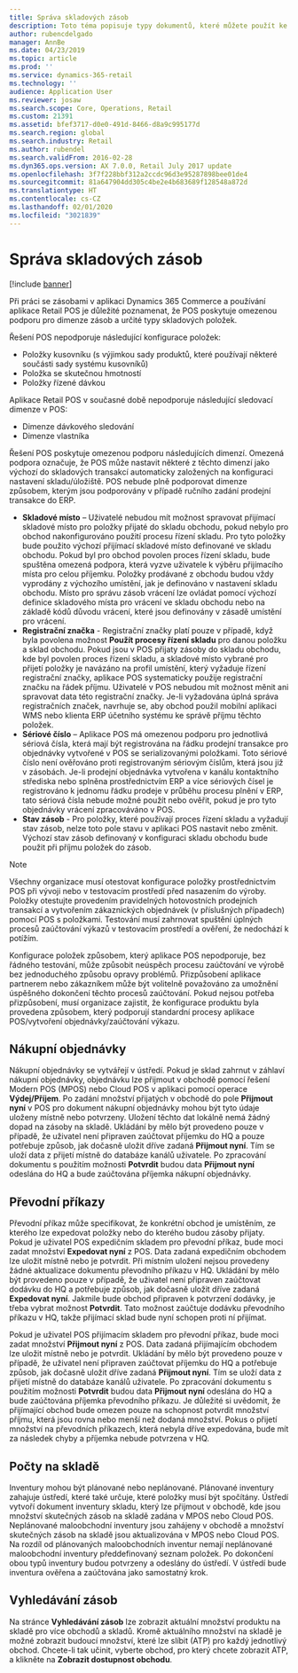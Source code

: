 ```yaml
---
title: Správa skladových zásob
description: Toto téma popisuje typy dokumentů, které můžete použít ke správě zásob.
author: rubencdelgado
manager: AnnBe
ms.date: 04/23/2019
ms.topic: article
ms.prod: ''
ms.service: dynamics-365-retail
ms.technology: ''
audience: Application User
ms.reviewer: josaw
ms.search.scope: Core, Operations, Retail
ms.custom: 21391
ms.assetid: bfef3717-d0e0-491d-8466-d8a9c995177d
ms.search.region: global
ms.search.industry: Retail
ms.author: rubendel
ms.search.validFrom: 2016-02-28
ms.dyn365.ops.version: AX 7.0.0, Retail July 2017 update
ms.openlocfilehash: 3f7f228bbf312a2ccdc96d3e95287898bee01de4
ms.sourcegitcommit: 81a647904dd305c4be2e4b683689f128548a872d
ms.translationtype: HT
ms.contentlocale: cs-CZ
ms.lasthandoff: 02/01/2020
ms.locfileid: "3021839"
---
```

# <a name="store-inventory-management"></a>Správa skladových zásob

[!include [banner](includes/banner.md)]

Při práci se zásobami v aplikaci Dynamics 365 Commerce a používání aplikace Retail POS je důležité poznamenat, že POS poskytuje omezenou podporu pro dimenze zásob a určité typy skladových položek.

Řešení POS nepodporuje následující konfigurace položek:

- Položky kusovníku (s výjimkou sady produktů, které používají některé součásti sady systému kusovníků)
- Položka se skutečnou hmotností
- Položky řízené dávkou

Aplikace Retail POS v současné době nepodporuje následující sledovací dimenze v POS:

- Dimenze dávkového sledování
- Dimenze vlastníka

Řešení POS poskytuje omezenou podporu následujících dimenzí. Omezená podpora označuje, že POS může nastavit některé z těchto dimenzí jako výchozí do skladových transakcí automaticky založených na konfiguraci nastavení skladu/úložiště. POS nebude plně podporovat dimenze způsobem, kterým jsou podporovány v případě ručního zadání prodejní transakce do ERP. 

- **Skladové místo** – Uživatelé nebudou mít možnost spravovat přijímací skladové místo pro položky přijaté do skladu obchodu, pokud nebylo pro obchod nakonfigurováno použití procesu řízení skladu. Pro tyto položky bude použito výchozí přijímací skladové místo definované ve skladu obchodu. Pokud byl pro obchod povolen proces řízení skladu, bude spuštěna omezená podpora, která vyzve uživatele k výběru přijímacího místa pro celou příjemku. Položky prodávané z obchodu budou vždy vyprodány z výchozího umístění, jak je definováno v nastavení skladu obchodu. Místo pro správu zásob vrácení lze ovládat pomocí výchozí definice skladového místa pro vrácení ve skladu obchodu nebo na základě kódů důvodu vrácení, které jsou definovány v zásadě umístění pro vrácení.
- **Registrační značka** - Registrační značky platí pouze v případě, když byla povolena možnost **Použít procesy řízení skladu** pro danou položku a sklad obchodu. Pokud jsou v POS přijaty zásoby do skladu obchodu, kde byl povolen proces řízení skladu, a skladové místo vybrané pro přijetí položky je navázáno na profil umístění, který vyžaduje řízení registrační značky, aplikace POS systematicky použije registrační značku na řádek příjmu. Uživatelé v POS nebudou mít možnost měnit ani spravovat data této registrační značky. Je-li vyžadována úplná správa registračních značek, navrhuje se, aby obchod použil mobilní aplikaci WMS nebo klienta ERP účetního systému ke správě příjmu těchto položek.
- **Sériové číslo** – Aplikace POS má omezenou podporu pro jednotlivá sériová čísla, která mají být registrována na řádku prodejní transakce pro objednávky vytvořené v POS se serializovanými položkami. Toto sériové číslo není ověřováno proti registrovaným sériovým číslům, která jsou již v zásobách. Je-li prodejní objednávka vytvořena v kanálu kontaktního střediska nebo splněna prostřednictvím ERP a více sériových čísel je registrováno k jednomu řádku prodeje v průběhu procesu plnění v ERP, tato sériová čísla nebude možné použít nebo ověřit, pokud je pro tyto objednávky vrácení zpracováváno v POS.
- **Stav zásob** - Pro položky, které používají proces řízení skladu a vyžadují stav zásob, nelze toto pole stavu v aplikaci POS nastavit nebo změnit. Výchozí stav zásob definovaný v konfiguraci skladu obchodu bude použit při příjmu položek do zásob.

> [!NOTE]
> Všechny organizace musí otestovat konfigurace položky prostřednictvím POS při vývoji nebo v testovacím prostředí před nasazením do výroby. Položky otestujte provedením pravidelných hotovostních prodejních transakcí a vytvořením zákaznických objednávek (v příslušných případech) pomocí POS s položkami. Testování musí zahrnovat spuštění úplných procesů zaúčtování výkazů v testovacím prostředí a ověření, že nedochází k potížím.
>
> Konfigurace položek způsobem, který aplikace POS nepodporuje, bez řádného testování, může způsobit neúspěch procesu zaúčtování ve výrobě bez jednoduchého způsobu opravy problémů. Přizpůsobení aplikace partnerem nebo zákazníkem může být volitelně považováno za umožnění úspěšného dokončení těchto procesů zaúčtování. Pokud nejsou potřeba přizpůsobení, musí organizace zajistit, že konfigurace produktu byla provedena způsobem, který podporují standardní procesy aplikace POS/vytvoření objednávky/zaúčtování výkazu.

## <a name="purchase-orders"></a>Nákupní objednávky

Nákupní objednávky se vytvářejí v ústředí. Pokud je sklad zahrnut v záhlaví nákupní objednávky, objednávku lze přijmout v obchodě pomocí řešení Modern POS (MPOS) nebo Cloud POS v aplikaci pomocí operace **Výdej/Příjem**. Po zadání množství přijatých v obchodě do pole **Přijmout nyní** v POS pro dokument nákupní objednávky mohou být tyto údaje uloženy místně nebo potvrzeny. Uložení těchto dat lokálně nemá žádný dopad na zásoby na skladě. Ukládání by mělo být provedeno pouze v případě, že uživatel není připraven zaúčtovat příjemku do HQ a pouze potřebuje způsob, jak dočasně uložit dříve zadaná **Přijmout nyní**. Tím se uloží data z přijetí místně do databáze kanálů uživatele. Po zpracování dokumentu s použitím možnosti **Potvrdit** budou data **Přijmout nyní** odeslána do HQ a bude zaúčtována příjemka nákupní objednávky. 

## <a name="transfer-orders"></a>Převodní příkazy

Převodní příkaz může specifikovat, že konkrétní obchod je umístěním, ze kterého lze expedovat položky nebo do kterého budou zásoby přijaty. Pokud je uživatel POS expedičním skladem pro převodní příkaz, bude moci zadat množství **Expedovat nyní** z POS. Data zadaná expedičním obchodem lze uložit místně nebo je potvrdit. Při místním uložení nejsou provedeny žádné aktualizace dokumentu převodního příkazu v HQ. Ukládání by mělo být provedeno pouze v případě, že uživatel není připraven zaúčtovat dodávku do HQ a potřebuje způsob, jak dočasně uložit dříve zadaná **Expedovat nyní**. Jakmile bude obchod připraven k potvrzení dodávky, je třeba vybrat možnost **Potvrdit**. Tato možnost zaúčtuje dodávku převodního příkazu v HQ, takže přijímací sklad bude nyní schopen proti ní přijímat. 

Pokud je uživatel POS přijímacím skladem pro převodní příkaz, bude moci zadat množství **Přijmout nyní** z POS. Data zadaná přijímajícím obchodem lze uložit místně nebo je potvrdit. Ukládání by mělo být provedeno pouze v případě, že uživatel není připraven zaúčtovat příjemku do HQ a potřebuje způsob, jak dočasně uložit dříve zadaná **Přijmout nyní**. Tím se uloží data z přijetí místně do databáze kanálů uživatele. Po zpracování dokumentu s použitím možnosti **Potvrdit** budou data **Přijmout nyní** odeslána do HQ a bude zaúčtována příjemka převodního příkazu. Je důležité si uvědomit, že přijímající obchod bude omezen pouze na schopnost potvrdit množství příjmu, která jsou rovna nebo menší než dodaná množství. Pokus o přijetí množství na převodních příkazech, která nebyla dříve expedována, bude mít za následek chyby a příjemka nebude potvrzena v HQ.

## <a name="stock-counts"></a>Počty na skladě

Inventury mohou být plánované nebo neplánované. Plánované inventury zahajuje ústředí, které také určuje, které položky musí být spočítány. Ústředí vytvoří dokument inventury skladu, který lze přijmout v obchodě, kde jsou množství skutečných zásob na skladě zadána v MPOS nebo Cloud POS. Neplánované maloobchodní inventury jsou zahájeny v obchodě a množství skutečných zásob na skladě jsou aktualizována v MPOS nebo Cloud POS. Na rozdíl od plánovaných maloobchodních inventur nemají neplánované maloobchodní inventury předdefinovaný seznam položek. Po dokončení obou typů inventury budou potvrzeny a odeslány do ústředí. V ústředí bude inventura ověřena a zaúčtována jako samostatný krok.

## <a name="inventory-lookup"></a>Vyhledávání zásob

Na stránce **Vyhledávání zásob** lze zobrazit aktuální množství produktu na skladě pro více obchodů a skladů. Kromě aktuálního množství na skladě je možné zobrazit budoucí množství, které lze slíbit (ATP) pro každý jednotlivý obchod. Chcete-li tak učinit, vyberte obchod, pro který chcete zobrazit ATP, a klikněte na **Zobrazit dostupnost obchodu**.

